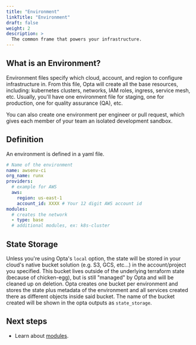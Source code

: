 ```yaml
---
title: "Environment"
linkTitle: "Environment"
draft: false
weight: 2
description: >
  The common frame that powers your infrastructure.
---
```


## What is an Environment?

Environment files specify which cloud, account, and region to configure
infrastructure in. From this file, Opta will create all the
base resources, including: kubernetes clusters, networks, IAM roles, ingress,
service mesh, etc. Usually, you'll have one environment file for staging, one
for production, one for quality assurance (QA), etc.

You can also create one environment per engineer or pull request, which gives
each member of your team an isolated development sandbox.


## Definition

An environment is defined in a yaml file.

```yaml
# Name of the environment
name: awsenv-ci
org_name: runx
providers:
  # example for AWS
  aws:
    region: us-east-1
    account_id: XXXX # Your 12 digit AWS account id
modules:
  # creates the network
  - type: base
  # additional modules, ex: k8s-cluster
```

## State Storage
Unless you're using Opta's `local` option, the state will be stored in your cloud's native bucket solution (e.g. S3, GCS, 
etc...) in the account/project you specified. This bucket lives outside of the underlying terraform state (because of
chicken-egg), but is still "managed" by Opta and will be cleaned up on deletion. Opta creates one bucket per environment
and stores the state plus metadata of the environment and all services created there as different objects inside said
bucket. The name of the bucket created will be shown in the opta outputs as `state_storage`.

## Next steps

- Learn about [modules](/concepts/module/).